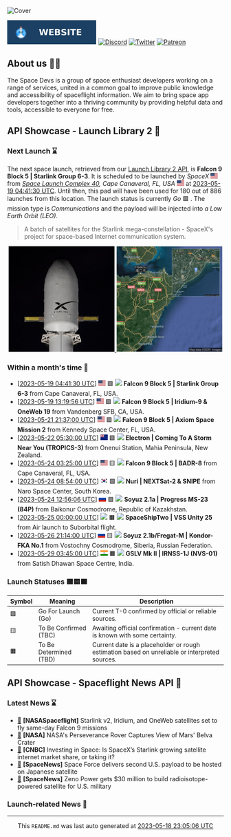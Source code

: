 ![Cover](https://raw.githubusercontent.com/TheSpaceDevs/Tutorials/main/assets/tsd_cover.png)


[![Website](https://raw.githubusercontent.com/TheSpaceDevs/Tutorials/e36b2c250ce7fcd4a801c1ed6cb1f9f9d031696b/assets/badge_tsd_website.svg)](https://thespacedevs.com/)
[![Discord](https://img.shields.io/badge/Discord-%237289DA.svg?style=for-the-badge&logo=discord&logoColor=white)](https://discord.gg/p7ntkNA)
[![Twitter](https://img.shields.io/badge/Twitter-%231DA1F2.svg?style=for-the-badge&logo=Twitter&logoColor=white)](https://twitter.com/TheSpaceDevs)
[![Patreon](https://img.shields.io/badge/Patreon-F96854?style=for-the-badge&logo=patreon&logoColor=white)](https://www.patreon.com/TheSpaceDevs)

## About us 🧑‍🚀
The Space Devs is a group of space enthusiast developers working on a range of
services, united in a common goal to improve public knowledge and accessibility
of spaceflight information. We aim to bring space app developers together into a
thriving community by providing helpful data and tools, accessible to everyone
for free.

## API Showcase - Launch Library 2 🚀

### Next Launch ⌛
The next space launch, retrieved from our
<a href="https://thespacedevs.com/llapi">Launch Library 2 API</a>, is
**Falcon 9 Block 5 | Starlink Group 6-3**. It is scheduled to be launched by *SpaceX*
<img width="17" src="https://raw.githubusercontent.com/lipis/flag-icons/main/flags/4x3/us.svg" />
from *<a href="https://en.wikipedia.org/wiki/Cape_Canaveral_Air_Force_Station_Space_Launch_Complex_40">Space Launch Complex 40</a>, Cape Canaveral, FL, USA*
<img width="17" src="https://raw.githubusercontent.com/lipis/flag-icons/main/flags/4x3/us.svg" />
at <a href="https://www.timeanddate.com/worldclock/fixedtime.html?iso=20230519T044130">2023-05-19 04:41:30 UTC</a>.  Until
then, this pad will have been used for 180
out of 886 launches from this location. The launch status is currently
*Go* 🟩 . The mission type is
*Communications* and the payload will be injected
into *a Low Earth Orbit
(LEO)*.
<br>
<blockquote>
  A batch of satellites for the Starlink mega-constellation - SpaceX's project for space-based Internet communication system.
</blockquote>

<p float="left" align="center">
  <a href="https://en.wikipedia.org/wiki/Falcon_9" >
    <img alt="launch-image" width="49%" src="profile/cache/launch_image.png" />
  </a>
  <a href="https://www.google.com/maps?q=28.56194122,-80.57735736" >
    <img alt="pad-location" width="49%" src="profile/cache/new_pad_image.png"  />
  </a>
</p>

### Within a month's time 📅
- \[<a href="https://www.timeanddate.com/worldclock/fixedtime.html?iso=20230519T044130">2023-05-19 04:41:30 UTC</a>\]  <img width="17" src="https://raw.githubusercontent.com/lipis/flag-icons/main/flags/4x3/us.svg" /> 🟩  <a href="https://www.google.com/calendar/render?action=TEMPLATE&text=Falcon 9 Block 5 | Starlink Group 6-3&location=Cape Canaveral, FL, USA&dates=20230519T044130Z%2F20230519T070900Z"><img border="0" width="15" src="https://upload.wikimedia.org/wikipedia/commons/a/a5/Google_Calendar_icon_%282020%29.svg"></a> **Falcon 9 Block 5 | Starlink Group 6-3** from Cape Canaveral, FL, USA.
- \[<a href="https://www.timeanddate.com/worldclock/fixedtime.html?iso=20230519T131956">2023-05-19 13:19:56 UTC</a>\]  <img width="17" src="https://raw.githubusercontent.com/lipis/flag-icons/main/flags/4x3/us.svg" /> 🟩  <a href="https://www.google.com/calendar/render?action=TEMPLATE&text=Falcon 9 Block 5 | Iridium-9 &amp; OneWeb 19&location=Vandenberg SFB, CA, USA&dates=20230519T131956Z%2F20230519T131956Z"><img border="0" width="15" src="https://upload.wikimedia.org/wikipedia/commons/a/a5/Google_Calendar_icon_%282020%29.svg"></a> **Falcon 9 Block 5 | Iridium-9 & OneWeb 19** from Vandenberg SFB, CA, USA.
- \[<a href="https://www.timeanddate.com/worldclock/fixedtime.html?iso=20230521T213700">2023-05-21 21:37:00 UTC</a>\]  <img width="17" src="https://raw.githubusercontent.com/lipis/flag-icons/main/flags/4x3/us.svg" /> 🟩  <a href="https://www.google.com/calendar/render?action=TEMPLATE&text=Falcon 9 Block 5 | Axiom Space Mission 2&location=Kennedy Space Center, FL, USA&dates=20230521T213700Z%2F20230521T213700Z"><img border="0" width="15" src="https://upload.wikimedia.org/wikipedia/commons/a/a5/Google_Calendar_icon_%282020%29.svg"></a> **Falcon 9 Block 5 | Axiom Space Mission 2** from Kennedy Space Center, FL, USA.
- \[<a href="https://www.timeanddate.com/worldclock/fixedtime.html?iso=20230522T053000">2023-05-22 05:30:00 UTC</a>\]  <img width="17" src="https://raw.githubusercontent.com/lipis/flag-icons/main/flags/4x3/nz.svg" /> 🟩  <a href="https://www.google.com/calendar/render?action=TEMPLATE&text=Electron | Coming To A Storm Near You (TROPICS-3)&location=Onenui Station, Mahia Peninsula, New Zealand&dates=20230522T053000Z%2F20230522T064000Z"><img border="0" width="15" src="https://upload.wikimedia.org/wikipedia/commons/a/a5/Google_Calendar_icon_%282020%29.svg"></a> **Electron | Coming To A Storm Near You (TROPICS-3)** from Onenui Station, Mahia Peninsula, New Zealand.
- \[<a href="https://www.timeanddate.com/worldclock/fixedtime.html?iso=20230524T032500">2023-05-24 03:25:00 UTC</a>\]  <img width="17" src="https://raw.githubusercontent.com/lipis/flag-icons/main/flags/4x3/us.svg" /> 🟨  <a href="https://www.google.com/calendar/render?action=TEMPLATE&text=Falcon 9 Block 5 | BADR-8&location=Cape Canaveral, FL, USA&dates=20230524T032500Z%2F20230524T032500Z"><img border="0" width="15" src="https://upload.wikimedia.org/wikipedia/commons/a/a5/Google_Calendar_icon_%282020%29.svg"></a> **Falcon 9 Block 5 | BADR-8** from Cape Canaveral, FL, USA.
- \[<a href="https://www.timeanddate.com/worldclock/fixedtime.html?iso=20230524T085400">2023-05-24 08:54:00 UTC</a>\]  <img width="17" src="https://raw.githubusercontent.com/lipis/flag-icons/main/flags/4x3/kr.svg" /> 🟩  <a href="https://www.google.com/calendar/render?action=TEMPLATE&text=Nuri | NEXTSat-2 &amp; SNIPE&location=Naro Space Center, South Korea&dates=20230524T085400Z%2F20230524T095400Z"><img border="0" width="15" src="https://upload.wikimedia.org/wikipedia/commons/a/a5/Google_Calendar_icon_%282020%29.svg"></a> **Nuri | NEXTSat-2 & SNIPE** from Naro Space Center, South Korea.
- \[<a href="https://www.timeanddate.com/worldclock/fixedtime.html?iso=20230524T125606">2023-05-24 12:56:06 UTC</a>\]  <img width="17" src="https://raw.githubusercontent.com/lipis/flag-icons/main/flags/4x3/ru.svg" /> 🟩  <a href="https://www.google.com/calendar/render?action=TEMPLATE&text=Soyuz 2.1a | Progress MS-23 (84P)&location=Baikonur Cosmodrome, Republic of Kazakhstan&dates=20230524T125606Z%2F20230524T125606Z"><img border="0" width="15" src="https://upload.wikimedia.org/wikipedia/commons/a/a5/Google_Calendar_icon_%282020%29.svg"></a> **Soyuz 2.1a | Progress MS-23 (84P)** from Baikonur Cosmodrome, Republic of Kazakhstan.
- \[<a href="https://www.timeanddate.com/worldclock/fixedtime.html?iso=20230525T000000">2023-05-25 00:00:00 UTC</a>\]  <img width="17" src="https://upload.wikimedia.org/wikipedia/commons/e/ef/International_Flag_of_Planet_Earth.svg" /> 🟧  <a href="https://www.google.com/calendar/render?action=TEMPLATE&text=SpaceShipTwo | VSS Unity 25&location=Air launch to Suborbital flight&dates=20230525T000000Z%2F20230525T000000Z"><img border="0" width="15" src="https://upload.wikimedia.org/wikipedia/commons/a/a5/Google_Calendar_icon_%282020%29.svg"></a> **SpaceShipTwo | VSS Unity 25** from Air launch to Suborbital flight.
- \[<a href="https://www.timeanddate.com/worldclock/fixedtime.html?iso=20230526T211400">2023-05-26 21:14:00 UTC</a>\]  <img width="17" src="https://raw.githubusercontent.com/lipis/flag-icons/main/flags/4x3/ru.svg" /> 🟨  <a href="https://www.google.com/calendar/render?action=TEMPLATE&text=Soyuz 2.1b/Fregat-M | Kondor-FKA No.1&location=Vostochny Cosmodrome, Siberia, Russian Federation&dates=20230526T211400Z%2F20230526T211400Z"><img border="0" width="15" src="https://upload.wikimedia.org/wikipedia/commons/a/a5/Google_Calendar_icon_%282020%29.svg"></a> **Soyuz 2.1b/Fregat-M | Kondor-FKA No.1** from Vostochny Cosmodrome, Siberia, Russian Federation.
- \[<a href="https://www.timeanddate.com/worldclock/fixedtime.html?iso=20230529T034500">2023-05-29 03:45:00 UTC</a>\]  <img width="17" src="https://raw.githubusercontent.com/lipis/flag-icons/main/flags/4x3/in.svg" /> 🟧  <a href="https://www.google.com/calendar/render?action=TEMPLATE&text=GSLV Mk II | IRNSS-1J (NVS-01)&location=Satish Dhawan Space Centre, India&dates=20230529T034500Z%2F20230529T074500Z"><img border="0" width="15" src="https://upload.wikimedia.org/wikipedia/commons/a/a5/Google_Calendar_icon_%282020%29.svg"></a> **GSLV Mk II | IRNSS-1J (NVS-01)** from Satish Dhawan Space Centre, India.


### Launch Statuses 🟩🟨🟧
<p align="center">
    <table class="tg">
    <thead>
      <tr>
        <th class="tg-0pky">Symbol</th>
        <th class="tg-0pky">Meaning</th>
        <th class="tg-0pky">Description</th>
      </tr>
    </thead>
    <tbody>
      <tr>
        <td class="tg-0pky">🟩</td>
        <td class="tg-0pky">Go For Launch (Go)</td>
        <td class="tg-0pky">Current T-0 confirmed by official or reliable sources.</td>
      </tr>
      <tr>
        <td class="tg-0pky">🟨</td>
        <td class="tg-0pky">To Be Confirmed (TBC)</td>
        <td class="tg-0pky">Awaiting official confirmation - current date is known with some certainty.</td>
      </tr>
      <tr>
        <td class="tg-0pky">🟧</td>
        <td class="tg-0pky">To Be Determined (TBD)</td>
        <td class="tg-0pky">Current date is a placeholder or rough estimation based on unreliable or interpreted sources.</td>
      </tr>
    </tbody>
    </table>
</p>

## API Showcase - Spaceflight News API 📰

### Latest News ⌛
- <a href="https://www.nasaspaceflight.com/2023/05/starlink-iridium-oneweb/" >🔗</a> **[NASASpaceflight]** Starlink v2, Iridium, and OneWeb satellites set to fly same-day Falcon 9 missions
- <a href="https://mars.nasa.gov/news/9405/" >🔗</a> **[NASA]** NASA's Perseverance Rover Captures View of Mars' Belva Crater
- <a href="https://www.cnbc.com/2023/05/18/investing-in-space-where-spacexs-starlink-is-growing-market-share.html" >🔗</a> **[CNBC]** Investing in Space: Is SpaceX’s Starlink growing satellite internet market share, or taking it?
- <a href="https://spacenews.com/space-force-delivers-second-u-s-payload-to-be-hosted-on-japanese-satellite/" >🔗</a> **[SpaceNews]** Space Force delivers second U.S. payload to be hosted on Japanese satellite
- <a href="https://spacenews.com/zeno-power-gets-30-million-to-build-radioisotope-powered-satellite-for-u-s-military/" >🔗</a> **[SpaceNews]** Zeno Power gets $30 million to build radioisotope-powered satellite for U.S. military


### Launch-related News 🚀



<hr>
  <div align="center">
  This <code>README.md</code> was last auto generated at <a href="https://www.timeanddate.com/worldclock/fixedtime.html?iso=20230518T230506">2023-05-18 23:05:06 UTC</a>
  <br>
  <!-- <a href="https://medium.com/@g.h.garrett" target="_blank">Learn to add space launches to your profile here!</a> -->
</div>